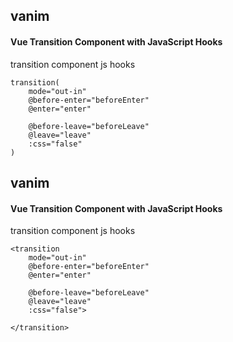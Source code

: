 ## vanim
#### Vue Transition Component with JavaScript Hooks
transition component js hooks
```vue-pug
transition(
	mode="out-in"
	@before-enter="beforeEnter"
	@enter="enter"

	@before-leave="beforeLeave"
	@leave="leave"
	:css="false"
)
```

## vanim
#### Vue Transition Component with JavaScript Hooks
transition component js hooks
```
<transition
	mode="out-in"
	@before-enter="beforeEnter"
	@enter="enter"

	@before-leave="beforeLeave"
	@leave="leave"
	:css="false">

</transition>
```